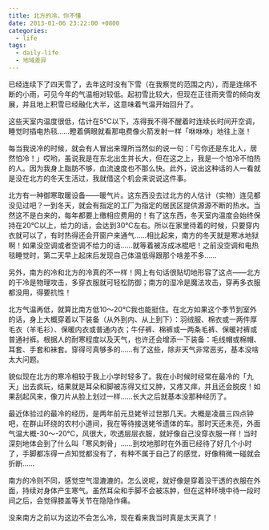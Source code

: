 ```yaml
---
title: 北方的冷，你不懂
date: 2013-01-06 23:22:00 +0800
categories:
  - life
tags:
  - daily-life
  - 地域差异
---
```

已经连续下了四天雪了，去年这时没有下雪（在我察觉的范围之内），而是连绵不断的小雨，可见今年的气温相对较低。起初雪比较大，但现在正往雨夹雪的倾向发展，并且地上积雪已经融化大半，这意味着气温开始回升了。

这些天室内温度很低，估计在5℃以下，冻得我不得不醒着时连续长时间开空调，睡觉时插电热毯……瞪着俩眼就看那电费像火箭发射一样「咻咻咻」地往上涨！

每当我说冷的时候，就会有人冒出来理所当然似的说一句：「亏你还是东北人，居然怕冷！」哎哟，虽说我是在东北出生并长大，但在这之上，我是一个怕冷不怕热的人。因为我身上脂肪不够，血流速度也不那么快。此外，说出这种话的人一看就是没在北方的冬天生活过，我就借这个机会来说说这件事。

北方有一种御寒取暖设备——暖气片。这东西没去过北方的人估计（实物）连见都没见过吧？一到冬天，就会有指定的工厂为指定的居民区提供源源不断的热水。当然这不是白来的，每年都要上缴相应费用的！有了这东西，冬天室内温度会始终保持在20℃以上，给力的话，会达到30℃左右。所以在家里待着的时候，只要穿内衣就可以了，有时热得还会开窗户来通气……相比起来，南方的冬天就是寒冰地狱啊！如果没空调或者空调不给力的话……就等着被冻成冰棍吧！之前没空调和电热毯睡觉时，第二天早上起床后发现自己体温低得跟那个啥差不多……

另外，南方的冷和北方的冷真的不一样！网上有句话很贴切地形容了这点——北方的干冷是物理攻击，多穿衣服就可轻松防御；南方的湿冷是魔法攻击，穿再多衣服都没用，得要抗性！

北方气温再低，就算比南方低10～20℃我也能挺住。在北方如果这个季节到室外的话，身上大概穿着以下装备（从外到内、从上到下）：羽绒服、棉衣或一两件厚毛衣（羊毛衫）、保暖内衣或普通内衣；牛仔裤、棉裤或一两条毛裤、保暖衬裤或普通衬裤。根据人的耐寒程度以及天气，也许还会增添一下装备：毛线帽或棉帽、耳套、手套和袜套。穿得可真够多的……有了这些，除非天气非常恶劣，基本没啥太大问题。

貌似现在北方的寒冷相较于我上小学时轻多了。我在小时候时经常在最冷的「九天」出去疯玩，结果就是耳朵和脚被冻得又红又肿，又疼又痒，并且还会脱皮！如果刮起风来，像刀片从脸上划过一样……长大之后就基本没那种经历了。

最近体验过的最冷的经历，是两年前元旦姥爷过世那几天。大概是凌晨三四点钟吧，在群山环绕的农村小道间，我在等待接送姥爷遗体的车。那时天还未亮，外面气温大概-30～-20℃，风很大，吹透层层衣服，就好像自己没穿衣服一样！当时深刻地体会到了什么叫「寒风刺骨」……到坟地那时在外面已经待了好几个小时了，手脚都冻得一点知觉都没有了，有种不属于自己了的感觉，好像稍微一碰就会折断……

南方的冷则不同，感觉空气湿漉漉的。怎么说呢，就好像是穿着没干透的衣服在外面，持续对身体产生寒气。虽然耳朵和手脚不会被冻肿，但在这种环境中待一段时间之后，会觉得膝盖等关节在隐隐作痛。

没来南方之前以为这边不会怎么冷，现在看来我当时真是太天真了！
